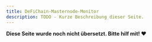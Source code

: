 ```yaml
---
title: DeFiChain-Masternode-Monitor
description: TODO - Kurze Beschreibung dieser Seite.
---
```


**Diese Seite wurde noch nicht übersetzt. Bitte hilf mit! ❤**
